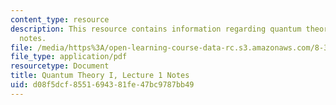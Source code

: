 ```yaml
---
content_type: resource
description: This resource contains information regarding quantum theory I, lecture
  notes.
file: /media/https%3A/open-learning-course-data-rc.s3.amazonaws.com/8-321-quantum-theory-i-fall-2017/d08f5dcf8551694381fe47bc9787bb49_MIT8_321F17_lec1.pdf
file_type: application/pdf
resourcetype: Document
title: Quantum Theory I, Lecture 1 Notes
uid: d08f5dcf-8551-6943-81fe-47bc9787bb49
---
```

